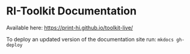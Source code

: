 # RI-Toolkit Documentation

Available here: https://print-hi.github.io/toolkit-live/

To deploy an updated version of the documentation site run: `mkdocs gh-deploy`
